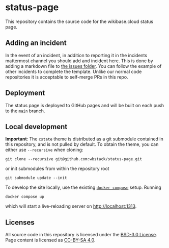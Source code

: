 # status-page

This repository contains the source code for the wikibase.cloud status page.

## Adding an incident
In the event of an incident, in addition to reporting it in the incidents mattermost channel you should add and incident here.
This is done by adding a markdown file to [the issues folder](/content/issues). You can follow the example of other incidents
to complete the template.
Unlike our normal code repositories it is acceptable to self-merge PRs in this repo.

## Deployment

The status page is deployed to GitHub pages and will be built on each push to the `main` branch.

## Local development

__Important__: The `cstate` theme is distributed as a git submodule contained in this repository, and is not pulled by default.
To obtain the theme, you can either use `--recursive` when cloning:

```console
git clone --recursive git@github.com:wbstack/status-page.git
```

or init submodules from within the repository root

```console
git submodule update --init
```

To develop the site locally, use the existing [`docker compose`](https://docs.docker.com/compose/) setup.
Running

```console
docker compose up
```

which will start a live-reloading server on <http://localhost:1313>.

## Licenses

All source code in this repository is licensed under the [BSD-3.0 License](./LICENSE).
Page content is licensed as [CC-BY-SA 4.0](https://creativecommons.org/licenses/by-sa/4.0/).
